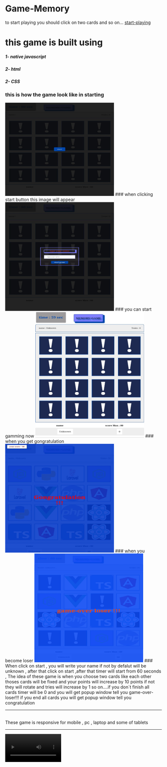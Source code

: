 # Game-Memory
to start playing you should click on two cards and so on...
[start-playing](https://kareemtarekk.github.io/Game-Memory/)
# this game is built using
##### 1- native javascript 
##### 2- html
##### 2- CSS
### this is how the game look like in starting
<img src="https://github.com/kareemtarekK/Game-Memory/blob/main/imagesGame/s.jpg" width = 350 height = 300>
### when clicking start button this image will appear
<img src="https://github.com/kareemtarekK/Game-Memory/blob/main/imagesGame/e.jpg" width = 350 height = 350>
### you can start gamming now 
<img src="https://github.com/kareemtarekK/Game-Memory/blob/main/imagesGame/h.jpg" width = 350 height = 405>
### when you get gongratulation 
<img src="https://github.com/kareemtarekK/Game-Memory/blob/main/imagesGame/c.jpg" width = 350 height = 350>
### when you become loser 
<img src="https://github.com/kareemtarekK/Game-Memory/blob/main/imagesGame/l.jpg" width = 350 height = 350>
### When click on start , you will write your name if not by defalut will be unknown , after that click on start ,after that timer will start from 60 seconds  , The idea of these game is when you choose two cards like each other thoses cards will be fixed and your points will increase by 10 points if not they will rotate and tries will increase by 1 so on....if you don`t finish all cards timer will be 0 and you will get popup window tell you game-over-loser!!! if you end all cards you will get popup window tell you congratulation
<hr>
<br>
These game is responsive for mobile , pc , laptop and some of tablets
<hr>
<video src='https://drive.google.com/file/d/1fifuvJ-yj0i23cYyRtkLYiqPtTt1NnHN/view?usp=drivesdk' width=180/>

